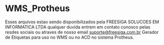 # WMS_Protheus
 Esses arquivos estao sendo disponibilizados pela FREESIGA SOLUCOES EM INFORMATICA LTDA
 qualquer duvida entrem em contato conosco pelas resdes sociais ou atraves de nosso email suporte@freesiga.com.br
 Gerador de Etiquetas para uso no WMS ou no ACD no sistema Protheus.
